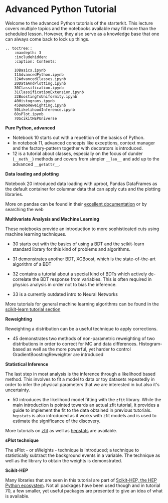 # Advanced Python Tutorial

Welcome to the advanced Python tutorials  of the starterkit. This lecture covers multiple topics
and the notebooks available may fill more than the scheduled lesson. However, they also serve as
a knowledge base that one can always come back to lock up things.

```eval_rst
.. toctree::
    :maxdepth: 3
    :includehidden:
    :caption: Contents:

    10Basics.ipynb
    11AdvancedPython.ipynb
    12AdvancedClasses.ipynb
    20DataAndPlotting.ipynb
    30Classification.ipynb
    31ClassificationExtension.ipynb
    32BoostingToUniformity.ipynb
    40Histograms.ipynb
    45DemoReweighting.ipynb
    50LikelihoodInference.ipynb
    60sPlot.ipynb
    70ScikitHEPUniverse
```



**Pure Python, advanced**

 - Notebook 10 starts out with a repetition of the basics of Python.
 - In notebook 11, advanced concepts like
exceptions, context manager and the factory-pattern together with decorators is introduced.
- 12 is a tutorial about classes, especially on the focus of dunder (`__meth__`) methods and
covers from simpler `__len__` and add up to the advanced `__getattr__`.

**Data loading and plotting**

Notebook 20 introduced data loading with uproot, Pandas DataFrames as the default container for columnar data
that can apply cuts and the plotting libraries.

More on pandas can be found in their 
[excellent documentation](https://pandas.pydata.org/pandas-docs/stable/user_guide/10min.html) 
or by searching the web

**Multivariate Analysis and Machine Learning**

These notebooks provide an introduction to more sophisticated cuts using machine learning techniques.
- 30 starts out with the basics of using a BDT and the scikit-learn standard library for this kind
of problems and algorithms.
- 31 demonstrates another BDT, XGBoost, which is the state-of-the-art algorithm of a BDT
- 32 contains a tutorial about a special kind of BDTs which actively de-correlate the BDT response from
 variables. This is often required in physics analysis in order not to bias the inference.
 
- 33 is a currently outdated intro to Neural Networks

More tutorials for general machine learning algorithms can be found in the 
[scikit-learn tutorial section](https://scikit-learn.org/stable/tutorial/basic/tutorial.html)


**Reweighting**

Reweighting a distribution can be a useful technique to apply corrections.
- 45 demonstrates two methods of non-parametric reweighting of two distributions in order
to correct for MC and data differences. Histogram-based as well as the more powerful, yet
harder to control GradientBoostingReweighter are introduced

**Statistical Inference**

The last step in most analysis is the inference through a likelihood based method. This involves
to fit a model to data or toy datasets repeatedly in order to infer the physical parameters that
we are interested in but also it's uncertainty.
- 50 introduces the likelihood model fitting with the `zfit` library. While the main introduction
is pointed towards an actual zfit tutorial, it provides a guide to implement the fit to the data
obtained in previous tutorials. `hepstats` is also introduced as it works with zfit models and
is used to estimate the significance of the discovery.

More tutorials on [zfit](https://github.com/zfit/zfit-tutorials) as well as 
[hepstats](https://github.com/scikit-hep/hepstats/tree/master/notebooks) are available.

**sPlot technique**

The sPlot - or sWeights - technique is introduced; a technique to statistically subtract the background
events in a variable. The technique as well as the library to obtain the weights is demonstrated.

**Scikit-HEP**

Many libraries that are seen in this tutorial are part of 
[Scikit-HEP, the HEP Python ecosystem](https://scikit-hep.org/).
Not all packages have been used though and in tutorial 70, a few smaller, yet useful packages are presented to give
an idea of what is available.

